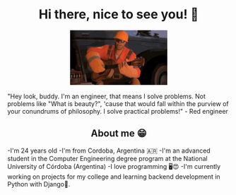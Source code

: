 <h1 align="center"> Hi there, nice to see you! 🤝</h1>
<p align="center">
  <img src="team-fortress2-engineer.gif" alt="Red engineer playing an guitar.">
</p>
"Hey look, buddy. I'm an engineer, that means I solve problems. Not problems like "What is beauty?", 'cause that would fall within the purview of your conundrums of philosophy. I solve practical problems!" - Red engineer
<h2 align="center">About me 😁</h2>
-I'm 24 years old
-I'm from Cordoba, Argentina 🇦🇷
-I'm an advanced student in the Computer Engineering degree program at the National University of Córdoba (Argentina)
-I love programming 🖥️😍
-I'm currently working on projects for my college and learning backend development in Python with Django🦎.

